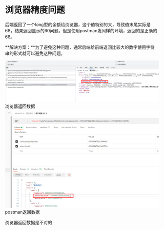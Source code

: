 # 浏览器精度问题



​       后端返回了一个long型的金额给浏览器，这个值特别的大，导致值末尾实际是68，结果返回显示的60问题。但是使用postman发同样的环境，返回的是正确的68。

**解决方案：**为了避免这种问题，通常后端给前端返回比较大的数字使用字符串的形式就可以避免这种问题。

![img](img/case1/企业微信截图_16487191076491.png)浏览器返回数据
![img](img/case1/企业微信截图_16487191288628.png)postman返回数据

浏览器返回数据是不对的
